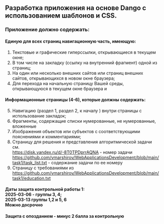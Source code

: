 ## Разработка приложения на основе Dango с использованием шаблонов и CSS.
### Приложение должно содержать:
####	Единую для всех страниц навигационную часть, имеющую:
1.	Текстовые и графические гиперссылки, открывающиеся в текущем окне;
2.	В том числе на закладку (ссылку на внутренний фрагмент) одной из страниц;
3.	На один или несколько внешних сайтов или страниц внешних сайтов, открывающихся в новом окне браузера;
4.	Для перехода на начальную страницу Вашей среды, открывающуюся в текущем окне браузера и
#### Информационные страницы (4-6), которые должны содержать:
5.	Навигацию (раздел 1, раздел 2, к началу ) внутри страницы с использование закладок;
6.	Фрагменты, содержащие списки нумерованные, 	не нумерованные,  вложенные
7.	Изображения объектов или субъектов с соответствующими пояснениями и комментариями;
8.	Страницу для решения и представления алгоритмической  задачи см.
    <br>https://disk.yandex.ru/d/-8T0TPDprrAQNA -  номер задачи
    <br>https://github.com/vmarshirov/WebApplicationsDevelopment/blob/main/task1/task_list.txt - содержание задачи по ее номеру 
9.	Страницу с требованиями из https://github.com/vmarshirov/WebApplicationsDevelopment/blob/main/task1/education.txt


#### Даты  защита контрольной работы 1: <br> 2025-03-06 - группы 3, 4; <br> 2025-03-13 группы 1,2 и 5, 6 <br>Можно досрочно
#### Защита с опозданием - минус 2 балла за контрольную
